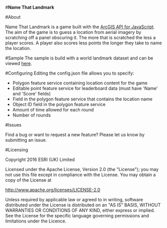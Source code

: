 #**Name That Landmark**

#About

Name That Landmark is a game built with the [ArcGIS API for JavaScript](https://developers.arcgis.com/javascript/). The aim of the game is to guess a location from aerial imagery by scratching off a panel obscuring it. The more that is scratched the less a player scores. A player also scores less points the longer they take to name the location.

#Sample
The sample is build with a world landmark dataset and can be viewed [here](http://apps.esriuk.com/app/ScratchMapGame/4/view/11cc7e9fb5ba456295ef9db727d83647/index.html#).

#Configuring
Editing the config.json file allows you to specify:
- Polygon feature service containing location content for the game
- Editable point feature service for leaderboard data (must have 'Name' and 'Score' fields)
- Field in the polygon feature service that contains the location name
- Object ID field in the polygon feature service
- Amount of time allowed for each round
- Number of rounds

#Issues

Find a bug or want to request a new feature? Please let us know by submitting an issue.

#Licensing

Copyright 2016 ESRI (UK) Limited

Licensed under the Apache License, Version 2.0 (the "License"); you may not use this file except in compliance with the License. You may obtain a copy of the License at

http://www.apache.org/licenses/LICENSE-2.0

Unless required by applicable law or agreed to in writing, software distributed under the License is distributed on an "AS IS" BASIS, WITHOUT WARRANTIES OR CONDITIONS OF ANY KIND, either express or implied. See the License for the specific language governing permissions and limitations under the Licence.